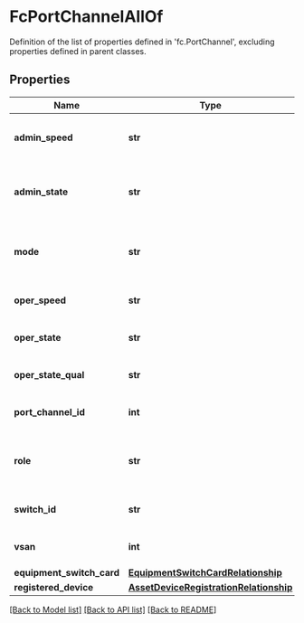 # FcPortChannelAllOf

Definition of the list of properties defined in 'fc.PortChannel', excluding properties defined in parent classes.
## Properties
Name | Type | Description | Notes
------------ | ------------- | ------------- | -------------
**admin_speed** | **str** | Administrator configured Speed applied on the port channel. | [optional] 
**admin_state** | **str** | Administratively configured state (enabled/disabled) for this portchannel. | [optional] [readonly] 
**mode** | **str** | Mode information N_proxy, F or E associated to the Fibre Channel portchannel. | [optional] 
**oper_speed** | **str** | Operational speed of this port-channel. | [optional] 
**oper_state** | **str** | Operational state of this port-channel. | [optional] 
**oper_state_qual** | **str** | Reason for this port-channel&#39;s Operational state. | [optional] 
**port_channel_id** | **int** | Unique identifier for this port-channel on the FI. | [optional] 
**role** | **str** | This port-channel&#39;s configured role (fcUplink, fcStorage, etc.). | [optional] 
**switch_id** | **str** | Switch Identifier that is local to a cluster. | [optional] 
**vsan** | **int** | Virtual San that is associated to the port-channel. | [optional] 
**equipment_switch_card** | [**EquipmentSwitchCardRelationship**](EquipmentSwitchCardRelationship.md) |  | [optional] 
**registered_device** | [**AssetDeviceRegistrationRelationship**](AssetDeviceRegistrationRelationship.md) |  | [optional] 

[[Back to Model list]](../README.md#documentation-for-models) [[Back to API list]](../README.md#documentation-for-api-endpoints) [[Back to README]](../README.md)


